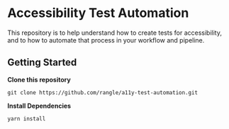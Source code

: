 # Accessibility Test Automation

This repository is to help understand how to create tests for accessibility, 
and to how to automate that process in your workflow and pipeline.

## Getting Started

**Clone this repository**
```
git clone https://github.com/rangle/a11y-test-automation.git
```

**Install Dependencies**
```
yarn install
```


